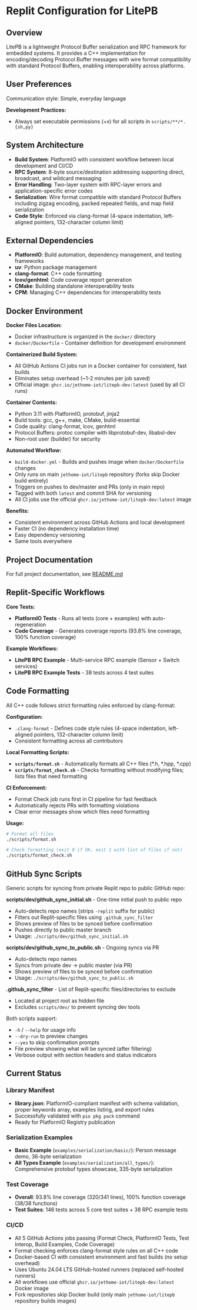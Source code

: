 # Replit Configuration for LitePB

## Overview
LitePB is a lightweight Protocol Buffer serialization and RPC framework for embedded systems. It provides a C++ implementation for encoding/decoding Protocol Buffer messages with wire format compatibility with standard Protocol Buffers, enabling interoperability across platforms.

## User Preferences
Communication style: Simple, everyday language

**Development Practices:**
- Always set executable permissions (+x) for all scripts in `scripts/**/*.{sh,py}`

## System Architecture
- **Build System**: PlatformIO with consistent workflow between local development and CI/CD
- **RPC System**: 8-byte source/destination addressing supporting direct, broadcast, and wildcard messaging
- **Error Handling**: Two-layer system with RPC-layer errors and application-specific error codes
- **Serialization**: Wire format compatible with standard Protocol Buffers including zigzag encoding, packed repeated fields, and map field serialization
- **Code Style**: Enforced via clang-format (4-space indentation, left-aligned pointers, 132-character column limit)

## External Dependencies
- **PlatformIO**: Build automation, dependency management, and testing frameworks
- **uv**: Python package management
- **clang-format**: C++ code formatting
- **lcov/genhtml**: Code coverage report generation
- **CMake**: Building standalone interoperability tests
- **CPM**: Managing C++ dependencies for interoperability tests

## Docker Environment

**Docker Files Location:**
- Docker infrastructure is organized in the `docker/` directory
- `docker/Dockerfile` - Container definition for development environment

**Containerized Build System:**
- All GitHub Actions CI jobs run in a Docker container for consistent, fast builds
- Eliminates setup overhead (~1-2 minutes per job saved)
- Official image: `ghcr.io/jethome-iot/litepb-dev:latest` (used by all CI runs)

**Container Contents:**
- Python 3.11 with PlatformIO, protobuf, jinja2
- Build tools: gcc, g++, make, CMake, build-essential
- Code quality: clang-format, lcov, genhtml
- Protocol Buffers: protoc compiler with libprotobuf-dev, libabsl-dev
- Non-root user (builder) for security

**Automated Workflow:**
- `build-docker.yml` - Builds and pushes image when `docker/Dockerfile` changes
- Only runs on main `jethome-iot/litepb` repository (forks skip Docker build entirely)
- Triggers on pushes to dev/master and PRs (only in main repo)
- Tagged with both `latest` and commit SHA for versioning
- All CI jobs use the official `ghcr.io/jethome-iot/litepb-dev:latest` image

**Benefits:**
- Consistent environment across GitHub Actions and local development
- Faster CI (no dependency installation time)
- Easy dependency versioning
- Same tools everywhere

## Project Documentation
For full project documentation, see [README.md](README.md)

## Replit-Specific Workflows

**Core Tests:**
- **PlatformIO Tests** - Runs all tests (core + examples) with auto-regeneration
- **Code Coverage** - Generates coverage reports (93.8% line coverage, 100% function coverage)

**Example Workflows:**
- **LitePB RPC Example** - Multi-service RPC example (Sensor + Switch services)
- **LitePB RPC Example Tests** - 38 tests across 4 test suites

## Code Formatting

All C++ code follows strict formatting rules enforced by clang-format:

**Configuration:**
- `.clang-format` - Defines code style rules (4-space indentation, left-aligned pointers, 132-character column limit)
- Consistent formatting across all contributors

**Local Formatting Scripts:**
- **`scripts/format.sh`** - Automatically formats all C++ files (*.h, *.hpp, *.cpp)
- **`scripts/format_check.sh`** - Checks formatting without modifying files; lists files that need formatting

**CI Enforcement:**
- Format Check job runs first in CI pipeline for fast feedback
- Automatically rejects PRs with formatting violations
- Clear error messages show which files need formatting

**Usage:**
```bash
# Format all files
./scripts/format.sh

# Check formatting (exit 0 if OK, exit 1 with list of files if not)
./scripts/format_check.sh
```

## GitHub Sync Scripts

Generic scripts for syncing from private Replit repo to public GitHub repo:

**scripts/dev/github_sync_initial.sh** - One-time initial push to public repo
- Auto-detects repo names (strips `-replit` suffix for public)
- Filters out Replit-specific files using `.github_sync_filter`
- Shows preview of files to be synced before confirmation
- Pushes directly to public master branch
- Usage: `./scripts/dev/github_sync_initial.sh`

**scripts/dev/github_sync_to_public.sh** - Ongoing syncs via PR
- Auto-detects repo names
- Syncs from private dev → public master (via PR)
- Shows preview of files to be synced before confirmation
- Usage: `./scripts/dev/github_sync_to_public.sh`

**.github_sync_filter** - List of Replit-specific files/directories to exclude
- Located at project root as hidden file
- Excludes `scripts/dev/` to prevent syncing dev tools

Both scripts support:
- `-h` / `--help` for usage info
- `--dry-run` to preview changes
- `--yes` to skip confirmation prompts
- File preview showing what will be synced (after filtering)
- Verbose output with section headers and status indicators

## Current Status

### Library Manifest
- **library.json**: PlatformIO-compliant manifest with schema validation, proper keywords array, examples listing, and export rules
- Successfully validated with `pio pkg pack` command
- Ready for PlatformIO Registry publication

### Serialization Examples
- **Basic Example** (`examples/serialization/basic/`): Person message demo, 36-byte serialization
- **All Types Example** (`examples/serialization/all_types/`): Comprehensive protobuf types showcase, 335-byte serialization

### Test Coverage
- **Overall**: 93.8% line coverage (320/341 lines), 100% function coverage (38/38 functions)
- **Test Suites**: 146 tests across 5 core test suites + 38 RPC example tests

### CI/CD
- All 5 GitHub Actions jobs passing (Format Check, PlatformIO Tests, Test Interop, Build Examples, Code Coverage)
- Format checking enforces clang-format style rules on all C++ code
- Docker-based CI with consistent environment and fast builds (no setup overhead)
- Uses Ubuntu 24.04 LTS GitHub-hosted runners (replaced self-hosted runners)
- All workflows use official `ghcr.io/jethome-iot/litepb-dev:latest` Docker image
- Fork repositories skip Docker build (only main `jethome-iot/litepb` repository builds images)